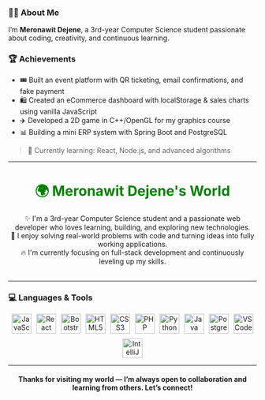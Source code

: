 ### 👩‍💻 About Me  
I’m **Meronawit Dejene**, a 3rd-year Computer Science student passionate about coding, creativity, and continuous learning.  

### 🏆 Achievements  
- 🎟 Built an event platform with QR ticketing, email confirmations, and fake payment  
- 🛍 Created an eCommerce dashboard with localStorage & sales charts using vanilla JavaScript  
- ✈️ Developed a 2D game in C++/OpenGL for my graphics course  
- 📊 Building a mini ERP system with Spring Boot and PostgreSQL  

> 🌱 Currently learning: React, Node.js, and advanced algorithms  

---

<h1 align="center" style="color:green;">🌍 Meronawit Dejene's World</h1>

<p align="center"> 
✨ I'm a 3rd-year Computer Science student and a passionate web developer who loves learning, building, and exploring new technologies.<br> 
🚀 I enjoy solving real-world problems with code and turning ideas into fully working applications.<br>
🔥 I'm currently focusing on full-stack development and continuously leveling up my skills.<br><br>
</p>

---

### 💻 Languages & Tools

<p align="center" style="display: flex; flex-wrap: wrap; justify-content: center; gap: 10px;">
  
<a href="https://developer.mozilla.org/en-US/docs/Web/JavaScript" target="_blank" rel="noreferrer">
  <img alt="JavaScript" height="40" src="https://cdn.jsdelivr.net/gh/devicons/devicon/icons/javascript/javascript-plain.svg"/>
</a>

<a href="https://reactjs.org/" target="_blank" rel="noreferrer">
  <img alt="React" height="40" src="https://cdn.jsdelivr.net/gh/devicons/devicon/icons/react/react-original.svg"/>
</a>

<a href="https://getbootstrap.com/" target="_blank" rel="noreferrer">
  <img alt="Bootstrap" height="40" src="https://cdn.jsdelivr.net/gh/devicons/devicon/icons/bootstrap/bootstrap-original.svg"/>
</a>

<a href="https://developer.mozilla.org/en-US/docs/Web/HTML" target="_blank" rel="noreferrer">
  <img alt="HTML5" height="40" src="https://cdn.jsdelivr.net/gh/devicons/devicon/icons/html5/html5-plain.svg"/>
</a>

<a href="https://developer.mozilla.org/en-US/docs/Web/CSS" target="_blank" rel="noreferrer">
  <img alt="CSS3" height="40" src="https://cdn.jsdelivr.net/gh/devicons/devicon/icons/css3/css3-plain.svg"/>
</a>

<a href="https://www.php.net/" target="_blank" rel="noreferrer">
  <img alt="PHP" height="40" src="https://cdn.jsdelivr.net/gh/devicons/devicon/icons/php/php-plain.svg"/>
</a>

<a href="https://www.python.org/" target="_blank" rel="noreferrer">
  <img alt="Python" height="40" src="https://cdn.jsdelivr.net/gh/devicons/devicon/icons/python/python-original.svg"/>
</a>

<a href="https://www.java.com/" target="_blank" rel="noreferrer">
  <img alt="Java" height="40" src="https://cdn.jsdelivr.net/gh/devicons/devicon/icons/java/java-original.svg"/>
</a>

<a href="https://www.postgresql.org/" target="_blank" rel="noreferrer">
  <img alt="PostgreSQL" height="40" src="https://cdn.jsdelivr.net/gh/devicons/devicon/icons/postgresql/postgresql-plain.svg"/>
</a>

<a href="https://code.visualstudio.com/" target="_blank" rel="noreferrer">
  <img alt="VS Code" height="40" src="https://cdn.jsdelivr.net/gh/devicons/devicon/icons/vscode/vscode-original.svg"/>
</a>

<a href="https://www.jetbrains.com/idea/" target="_blank" rel="noreferrer">
  <img alt="IntelliJ IDEA" height="40" src="https://cdn.jsdelivr.net/gh/devicons/devicon/icons/intellij/intellij-original.svg"/>
</a>

</p>

---

<h4 align="center">Thanks for visiting my world — I’m always open to collaboration and learning from others. Let’s connect!</h4>
